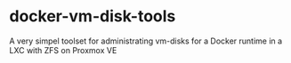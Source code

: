 # docker-vm-disk-tools
A very simpel toolset for administrating vm-disks for a Docker runtime in a LXC with ZFS on Proxmox VE
